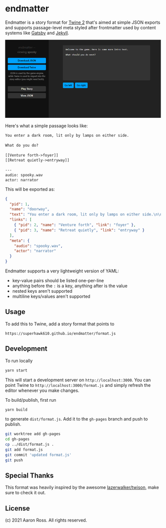 # endmatter

Endmatter is a story format for [Twine 2](http://twinery.org/2) that's aimed at
simple JSON exports and supports passage-level meta styled after frontmatter
used by content systems like [Gatsby](https://www.gatsbyjs.com/docs/mdx/writing-pages/)
and [Jekyll](https://jekyllrb.com/docs/front-matter/).

![editor screenshot](./images/story.png)

Here's what a simple passage looks like:

```plain
You enter a dark room, lit only by lamps on either side.

What do you do?

[[Venture forth->foyer]]
[[Retreat quietly->entryway]]

---
audio: spooky.wav
actor: narrator
```

This will be exported as:

```json
{
  "pid": 1,
  "name": "doorway",
  "text": "You enter a dark room, lit only by lamps on either side.\n\nWhat do you do?",
  "links": [
    { "pid": 2, "name": "Venture forth", "link": "foyer" },
    { "pid": 3, "name": "Retreat quietly", "link": "entryway" }
  ],
  "meta": {
    "audio": "spooky.wav",
    "actor": "narrator"
  }
}
```

Endmatter supports a very lightweight version of YAML:

- key-value pairs should be listed one-per-line
- anything before the `:` is a key, anything after is the value
- nested keys aren't supported
- multiline keys/values aren't supported

## Usage

To add this to Twine, add a story format that points to

```plain
https://superhawk610.github.io/endmatter/format.js
```

## Development

To run locally

```sh
yarn start
```

This will start a development server on `http://localhost:3000`. You can point
Twine to `http://localhost:3000/format.js` and simply refresh the editor
whenever you make changes.

To build/publish, first run

```sh
yarn build
```

to generate `dist/format.js`. Add it to the `gh-pages` branch and push to
publish.

```sh
git worktree add gh-pages
cd gh-pages
cp ../dist/format.js .
git add format.js
git commit 'updated format.js'
git push
```

## Special Thanks

This format was heavily inspired by the awesome [lazerwalker/twison](https://github.com/lazerwalker/twison),
make sure to check it out.

## License

(c) 2021 Aaron Ross. All rights reserved.
